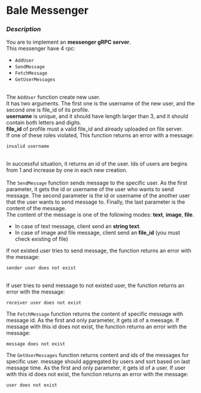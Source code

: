 # Bale Messenger

### *Description*

You are to implement an **messenger gRPC server**.\
This messenger have 4 rpc:
- `AddUser`
- `SendMessage`
- `FetchMessage`
- `GetUserMessages`

\
The `AddUser` function create new user.\
It has two arguments. The first one is the username of the new user, and the second one is file_id of its profile.\
**username** is unique, and it should have length larger than 3, and it should contain both letters and digits.\
**file_id** of profile must a valid file_id and already uploaded on file server.\
If one of these roles violated, This function returns an error with a message: 
```
invalid username
```
\
In successful situation, it returns an id of the user. Ids of users are
begins from 1 and increase by one in each new creation.
\
\
The `SendMessage` function sends message to the specific user.
As the first parameter, it gets the id or username of the user who wants to send message.
The second parameter is the id or username of the another user that the user wants to send message to.
Finally, the last parameter is the content of the message.\
The content of the message is one of the following modes: **text**, **image**, **file**.
- In case of text message, client send an **string text**.
- In case of image and file message, client send an **file_id** (you must check existing of file)


If not existed user tries to send message, the function returns an error with
the message: 
```
sender user does not exist
```
\
If user tries to send message to not existed user, the function returns an error with the message: 
```
receiver user does not exist
```


The `FetchMessage` function returns the content of specific message with message id.
As the first and only parameter, it gets id of a meesage.
If message with this id does not exist, the function returns an error with the message:
```
message does not exist
```

The `GetUserMessages` function returns content and ids of the messages for specific user. message should aggregated by users and sort based on last message time.
As the first and only parameter, it gets id of a user.
If user with this id does not exist, the function returns an error with the message:
```
user does not exist
```
